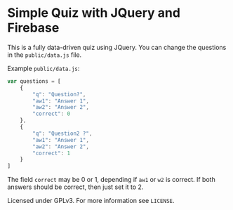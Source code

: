 # Simple Quiz with JQuery and Firebase

This is a fully data-driven quiz using JQuery.
You can change the questions in the `public/data.js` file. 

Example `public/data.js`:

```javascript
var questions = [
    {
        "q": "Question?",
        "aw1": "Answer 1",
        "aw2": "Answer 2",
        "correct": 0
    },
    {
        "q": "Question2 ?",
        "aw1": "Answer 1",
        "aw2": "Answer 2",
        "correct": 1
    }
]
```
The field `correct` may be 0 or 1, depending if `aw1` or `w2` is correct. 
If both answers should be correct, then just set it to 2.


Licensed under GPLv3. For more information see `LICENSE`.
